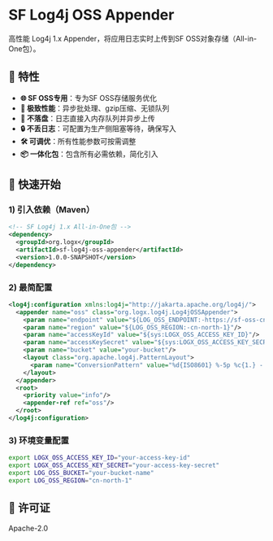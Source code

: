# SF Log4j OSS Appender

高性能 Log4j 1.x Appender，将应用日志实时上传到SF OSS对象存储（All-in-One包）。

## 🌟 特性

- **🌐 SF OSS专用**：专为SF OSS存储服务优化
- **🚀 极致性能**：异步批处理、gzip压缩、无锁队列
- **💾 不落盘**：日志直接入内存队列并异步上传
- **🔒 不丢日志**：可配置为生产侧阻塞等待，确保写入
- **🛠️ 可调优**：所有性能参数可按需调整
- **📦 一体化包**：包含所有必需依赖，简化引入

## 🚀 快速开始

### 1) 引入依赖（Maven）

```xml
<!-- SF Log4j 1.x All-in-One包 -->
<dependency>
  <groupId>org.logx</groupId>
  <artifactId>sf-log4j-oss-appender</artifactId>
  <version>1.0.0-SNAPSHOT</version>
</dependency>
```

### 2) 最简配置

```xml
<log4j:configuration xmlns:log4j="http://jakarta.apache.org/log4j/">
  <appender name="oss" class="org.logx.log4j.Log4jOSSAppender">
    <param name="endpoint" value="${LOG_OSS_ENDPOINT:-https://sf-oss-cn-north-1.sf-oss.com}"/>
    <param name="region" value="${LOG_OSS_REGION:-cn-north-1}"/>
    <param name="accessKeyId" value="${sys:LOGX_OSS_ACCESS_KEY_ID}"/>
    <param name="accessKeySecret" value="${sys:LOGX_OSS_ACCESS_KEY_SECRET}"/>
    <param name="bucket" value="your-bucket"/>
    <layout class="org.apache.log4j.PatternLayout">
      <param name="ConversionPattern" value="%d{ISO8601} %-5p %c{1.} - %m%ex{full}"/>
    </layout>
  </appender>
  <root>
    <priority value="info"/>
    <appender-ref ref="oss"/>
  </root>
</log4j:configuration>
```

### 3) 环境变量配置

```bash
export LOGX_OSS_ACCESS_KEY_ID="your-access-key-id"
export LOGX_OSS_ACCESS_KEY_SECRET="your-access-key-secret"
export LOG_OSS_BUCKET="your-bucket-name"
export LOG_OSS_REGION="cn-north-1"
```

## 📄 许可证

Apache-2.0